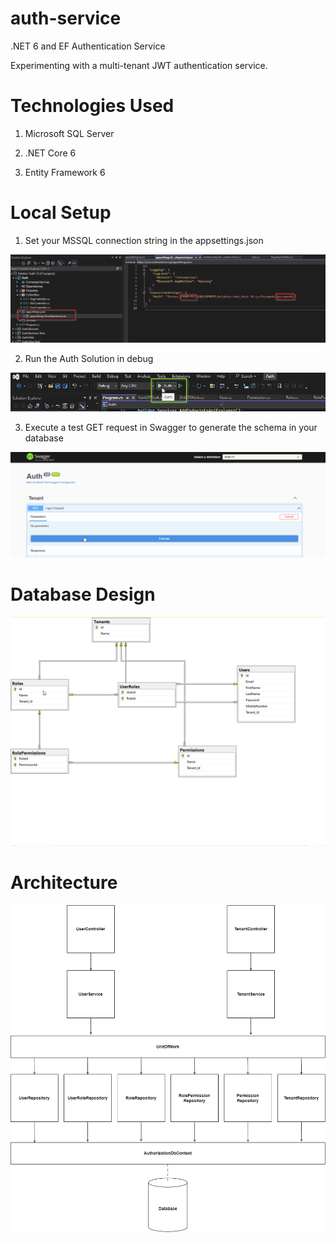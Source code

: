 # auth-service
.NET 6 and EF Authentication Service

Experimenting with a multi-tenant JWT authentication service.

# Technologies Used

1. Microsoft SQL Server

2. .NET Core 6

3. Entity Framework 6

# Local Setup


1. Set your MSSQL connection string in the appsettings.json

![Connection string](https://raw.githubusercontent.com/bdconnors/auth-service/main/Image/mssql5.png)

2. Run the Auth Solution in debug

![Run Auth Solution](https://raw.githubusercontent.com/bdconnors/auth-service/main/Image/run.png)

3. Execute a test GET request in Swagger to generate the schema in your database

![Swagger Test](https://raw.githubusercontent.com/bdconnors/auth-service/main/Image/swagger.png)

# Database Design
![Entity Relationship Diagram](https://raw.githubusercontent.com/bdconnors/auth-service/main/Image/erd.png)

# Architecture
![Architecture Diagram](https://raw.githubusercontent.com/bdconnors/auth-service/main/Image/arch.png)

